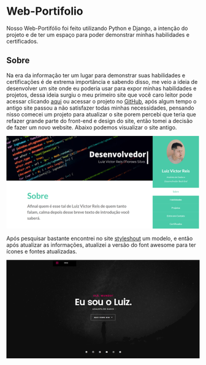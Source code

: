 
# Web-Portifolio 

Nosso Web-Portifólio foi feito utilizando Python e Django, a intenção do projeto e de ter um espaço para poder demonstrar minhas habilidades e certificados. 



## Sobre
Na era da informação ter um lugar para demonstrar suas habilidades e certificações é de extrema importância e sabendo disso, me veio a ideia de desenvolver um site onde eu poderia usar para expor minhas habilidades e projetos, dessa ideia surgiu o meu primeiro site que você caro leitor pode acessar clicando <a href="https://luizv315.pythonanywhere.com">aqui</a> ou acessar o projeto no <a href="https://github.com/luiz315/portfo">GitHub</a>, após algum tempo o antigo site passou a não satisfazer todas minhas necessidades, pensando nisso comecei um projeto para atualizar o site porem percebi que teria que refazer grande parte do front-end e design do site, então tomei a decisão de fazer um novo website. Abaixo podemos visualizar o site antigo.

<img src="readme_images/site_antigo.png" alt="Site Antigo "> <br>

Após pesquisar bastante encontrei no site <a href ="https://styleshout.com/free-templates/"> styleshout</a> um modelo, e então após atualizar as informações, atualizei a versão do font awesome para ter ícones e fontes atualizadas.

<img src="readme_images/site_novo.png" alt="Site Novo"> <br>

